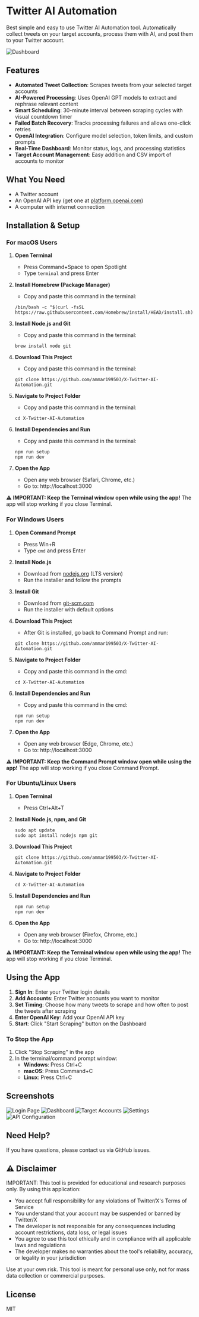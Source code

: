 # Twitter AI Automation

Best simple and easy to use Twitter AI Automation tool.
Automatically collect tweets on your target accounts, process them with AI, and post them to your Twitter account.

![Dashboard](screenshots/dashborad.png)

## Features

- **Automated Tweet Collection**: Scrapes tweets from your selected target accounts
- **AI-Powered Processing**: Uses OpenAI GPT models to extract and rephrase relevant content
- **Smart Scheduling**: 30-minute interval between scraping cycles with visual countdown timer
- **Failed Batch Recovery**: Tracks processing failures and allows one-click retries
- **OpenAI Integration**: Configure model selection, token limits, and custom prompts
- **Real-Time Dashboard**: Monitor status, logs, and processing statistics
- **Target Account Management**: Easy addition and CSV import of accounts to monitor

## What You Need
- A Twitter account
- An OpenAI API key (get one at [platform.openai.com](https://platform.openai.com/))
- A computer with internet connection

## Installation & Setup

### For macOS Users

1. **Open Terminal**
   - Press Command+Space to open Spotlight
   - Type `terminal` and press Enter

2. **Install Homebrew (Package Manager)**
   - Copy and paste this command in the terminal:
   ```
   /bin/bash -c "$(curl -fsSL https://raw.githubusercontent.com/Homebrew/install/HEAD/install.sh)"
   ```

3. **Install Node.js and Git**
   - Copy and paste this command in the terminal:
   ```
   brew install node git
   ```

4. **Download This Project**
   - Copy and paste this command in the terminal:
   ```
   git clone https://github.com/ammar199503/X-Twitter-AI-Automation.git
   ```

5. **Navigate to Project Folder**
   - Copy and paste this command in the terminal:
   ```
   cd X-Twitter-AI-Automation
   ```

6. **Install Dependencies and Run**
   - Copy and paste this command in the terminal:
   ```
   npm run setup
   npm run dev
   ```

7. **Open the App**
   - Open any web browser (Safari, Chrome, etc.)
   - Go to: http://localhost:3000

⚠️ **IMPORTANT: Keep the Terminal window open while using the app!** The app will stop working if you close Terminal.

### For Windows Users

1. **Open Command Prompt**
   - Press Win+R
   - Type `cmd` and press Enter

2. **Install Node.js**
   - Download from [nodejs.org](https://nodejs.org/) (LTS version)
   - Run the installer and follow the prompts

3. **Install Git**
   - Download from [git-scm.com](https://git-scm.com/download/win)
   - Run the installer with default options

4. **Download This Project**
   - After Git is installed, go back to Command Prompt and run:
   ```
   git clone https://github.com/ammar199503/X-Twitter-AI-Automation.git
   ```

5. **Navigate to Project Folder**
   - Copy and paste this command in the cmd:
   ```
   cd X-Twitter-AI-Automation
   ```

6. **Install Dependencies and Run**
   - Copy and paste this command in the cmd:
   ```
   npm run setup
   npm run dev
   ```

7. **Open the App**
   - Open any web browser (Edge, Chrome, etc.)
   - Go to: http://localhost:3000

⚠️ **IMPORTANT: Keep the Command Prompt window open while using the app!** The app will stop working if you close Command Prompt.

### For Ubuntu/Linux Users

1. **Open Terminal**
   - Press Ctrl+Alt+T

2. **Install Node.js, npm, and Git**
   ```
   sudo apt update
   sudo apt install nodejs npm git
   ```

3. **Download This Project**
   ```
   git clone https://github.com/ammar199503/X-Twitter-AI-Automation.git
   ```

4. **Navigate to Project Folder**
   ```
   cd X-Twitter-AI-Automation
   ```

5. **Install Dependencies and Run**
   ```
   npm run setup
   npm run dev
   ```

6. **Open the App**
   - Open any web browser (Firefox, Chrome, etc.)
   - Go to: http://localhost:3000

⚠️ **IMPORTANT: Keep the Terminal window open while using the app!** The app will stop working if you close Terminal.

## Using the App

1. **Sign In**: Enter your Twitter login details
2. **Add Accounts**: Enter Twitter accounts you want to monitor
3. **Set Timing**: Choose how many tweets to scrape and how often to post the tweets after       scraping
4. **Enter OpenAI Key**: Add your OpenAI API key
5. **Start**: Click "Start Scraping" button on the Dashboard

### To Stop the App
1. Click "Stop Scraping" in the app
2. In the terminal/command prompt window:
   - **Windows**: Press Ctrl+C
   - **macOS**: Press Command+C
   - **Linux**: Press Ctrl+C

## Screenshots

![Login Page](screenshots/Login-Page.png)
![Dashboard](screenshots/dashborad.png)
![Target Accounts](screenshots/Target-Acc-settings.png)
![Settings](screenshots/Scraper-and-Delay-settings.png)
![API Configuration](screenshots/AI-API-Settings.png)

## Need Help?
If you have questions, please contact us via GitHub issues.

## ⚠️ Disclaimer

IMPORTANT: This tool is provided for educational and research purposes only. By using this application:

- You accept full responsibility for any violations of Twitter/X's Terms of Service
- You understand that your account may be suspended or banned by Twitter/X
- The developer is not responsible for any consequences including account restrictions, data loss, or legal issues
- You agree to use this tool ethically and in compliance with all applicable laws and regulations
- The developer makes no warranties about the tool's reliability, accuracy, or legality in your jurisdiction

Use at your own risk. This tool is meant for personal use only, not for mass data collection or commercial purposes.

## License
MIT

